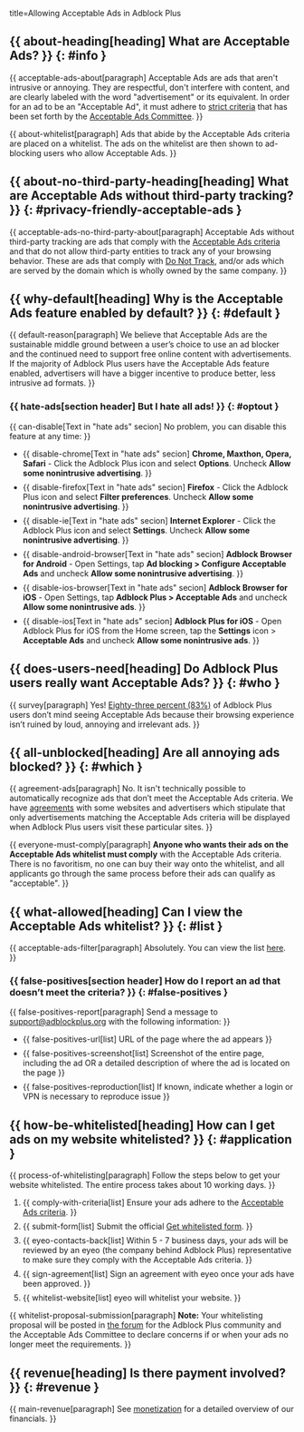title=Allowing Acceptable Ads in Adblock Plus

<head>
  <meta content="{{meta-description[Description meta tag content inside head tag] Adblock Plus introduces the Acceptable Ads initiative: Support websites that rely on advertising but choose to do it in a non-intrusive way.}}" name="description" />
  <meta content="{{meta-description}}" property="og:description" />
  <style type="text/css">
    .footnote-reference
    {
      vertical-align: super;
      font-size: 0.7em;
    }

    h3,
    h4
    {
      margin-bottom: 0px;
    }

    h3 + p,
    h4 + p
    {
      margin-top: 5px;
    }

    img
    {
      display: block;
      margin: 0px auto 30px auto;
    }

    li
    {
      margin-bottom: 8px;
    }
  </style>
</head>

## {{ about-heading[heading] What are Acceptable Ads? }} {: #info }

{{ acceptable-ads-about[paragraph] Acceptable Ads are ads that aren't intrusive or annoying. They are respectful, don't interfere with content, and are clearly labeled with the word "advertisement" or its equivalent. In order for an ad to be an "Acceptable Ad", it must adhere to [strict criteria](https://acceptableads.com/about/criteria) that has been set forth by the [Acceptable Ads Committee](https://blog.acceptableads.com/). }}

{{ about-whitelist[paragraph] Ads that abide by the Acceptable Ads criteria are placed on a whitelist. The ads on the whitelist are then shown to ad-blocking users who allow Acceptable Ads. }}

## {{ about-no-third-party-heading[heading] What are Acceptable Ads without third-party tracking? }} {: #privacy-friendly-acceptable-ads }

{{ acceptable-ads-no-third-party-about[paragraph] Acceptable Ads without third-party tracking are ads that comply with the [Acceptable Ads criteria](https://acceptableads.com/en/about/criteria) and that do not allow third-party entities to track any of your browsing behavior. These are ads that comply with [Do Not Track](https://www.eff.org/issues/do-not-track), and/or ads which are served by the domain which is wholly owned by the same company. }}

## {{ why-default[heading] Why is the Acceptable Ads feature enabled by default? }} {: #default }

{{ default-reason[paragraph] We believe that Acceptable Ads are the sustainable middle ground between a user’s choice to use an ad blocker and the continued need to support free online content with advertisements. If the majority of Adblock Plus users have the Acceptable Ads feature enabled, advertisers will have a bigger incentive to produce better, less intrusive ad formats. }}

### {{ hate-ads[section header] But I hate all ads! }} {: #optout }

{{ can-disable[Text in "hate ads" secion] No problem, you can disable this feature at any time: }}

- {{ disable-chrome[Text in "hate ads" secion] **Chrome, Maxthon, Opera, Safari** - Click the Adblock Plus icon and select **Options**. Uncheck **Allow some nonintrusive advertising**. }}
- {{ disable-firefox[Text in "hate ads" secion] **Firefox** - Click the Adblock Plus icon and select **Filter preferences**. Uncheck **Allow some nonintrusive advertising**. }}
- {{ disable-ie[Text in "hate ads" secion] **Internet Explorer** - Click the Adblock Plus icon and select **Settings**. Uncheck **Allow some nonintrusive advertising**. }}
- {{ disable-android-browser[Text in "hate ads" secion] **Adblock Browser for Android** - Open Settings, tap **Ad blocking > Configure Acceptable Ads** and uncheck **Allow some nonintrusive advertising**. }}
- {{ disable-ios-browser[Text in "hate ads" secion] **Adblock Browser for iOS** - Open Settings, tap **Adblock Plus > Acceptable Ads** and uncheck **Allow some nonintrusive ads**. }}
- {{ disable-ios[Text in "hate ads" secion] **Adblock Plus for iOS** - Open Adblock Plus for iOS from the Home screen, tap the **Settings** icon > **Acceptable Ads** and uncheck **Allow some nonintrusive ads**. }}

## {{ does-users-need[heading] Do Adblock Plus users really want Acceptable Ads? }} {: #who }

{{ survey[paragraph] Yes! [Eighty-three percent (83%)](https://research.hubspot.com/reports/why-people-block-ads-and-what-it-means-for-marketers-and-advertisers#LINK1) of Adblock Plus users don’t mind seeing Acceptable Ads because their browsing experience isn’t ruined by loud, annoying and irrelevant ads. }}

## {{ all-unblocked[heading] Are all annoying ads blocked? }} {: #which }

{{ agreement-ads[paragraph] No. It isn't technically possible to automatically recognize ads that don’t meet the Acceptable Ads criteria. We have [agreements](acceptable-ads-agreements) with some websites and advertisers which stipulate that only advertisements matching the Acceptable Ads criteria will be displayed when Adblock Plus users visit these particular sites. }}

{{ everyone-must-comply[paragraph] **Anyone who wants their ads on the Acceptable Ads whitelist must comply** with the Acceptable Ads criteria. There is no favoritism, no one can buy their way onto the whitelist, and all applicants go through the same process before their ads can qualify as "acceptable". }}

## {{ what-allowed[heading] Can I view the Acceptable Ads whitelist? }} {: #list }

{{ acceptable-ads-filter[paragraph] Absolutely. You can view the list [here](https://easylist-downloads.adblockplus.org/exceptionrules.txt). }}

### {{ false-positives[section header] How do I report an ad that doesn’t meet the criteria? }} {: #false-positives }

{{ false-positives-report[paragraph] Send a message to support@adblockplus.org with the following information: }}

- {{ false-positives-url[list] URL of the page where the ad appears }}
- {{ false-positives-screenshot[list] Screenshot of the entire page, including the ad OR a detailed description of where the ad is located on the page }}
- {{ false-positives-reproduction[list] If known, indicate whether a login or VPN is necessary to reproduce issue }}

## {{ how-be-whitelisted[heading] How can I get ads on my website whitelisted? }} {: #application }

{{ process-of-whitelisting[paragraph] Follow the steps below to get your website whitelisted. The entire process takes about 10 working days. }}

1. {{ comply-with-criteria[list] Ensure your ads adhere to the [Acceptable Ads criteria](https://acceptableads.com/en/about/criteria). }}
1. {{ submit-form[list] Submit the official [Get whitelisted form](https://acceptableads.com/en/get-whitelisted). }}
1. {{ eyeo-contacts-back[list] Within 5 - 7 business days, your ads will be reviewed by an eyeo (the company behind Adblock Plus) representative to make sure they comply with the Acceptable Ads criteria. }}
1. {{ sign-agreement[list] Sign an agreement with eyeo once your ads have been approved. }}
1. {{ whitelist-website[list] eyeo will whitelist your website. }}

{{ whitelist-proposal-submission[paragraph] **Note:** Your whitelisting proposal will be posted in [the forum](/forum/viewforum.php?f=12) for the Adblock Plus community and the Acceptable Ads Committee to declare concerns if or when your ads no longer meet the requirements. }}

## {{ revenue[heading] Is there payment involved? }} {: #revenue }

{{ main-revenue[paragraph] See [monetization](about#monetization) for a detailed overview of our financials. }}
